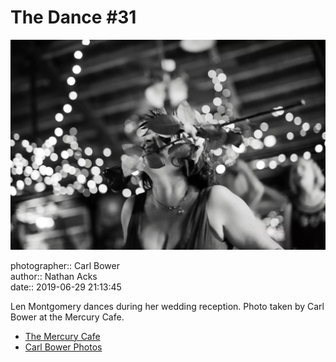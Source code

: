 # The Dance #31

![Len Montgomery dances during her wedding reception](assets/2019-06-29-set-4-the-dance-31.webp)

photographer:: Carl Bower  
author:: Nathan Acks  
date:: 2019-06-29 21:13:45

Len Montgomery dances during her wedding reception. Photo taken by Carl Bower at the Mercury Cafe.

* [The Mercury Cafe](http://mercurycafe.com)
* [Carl Bower Photos](https://carlbowerphotos.com)
